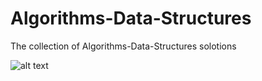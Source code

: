 # Algorithms-Data-Structures

The collection of Algorithms-Data-Structures solotions

![alt text](http://www.dharwadker.org/tevet/isomorphism/main_titular.jpg)
